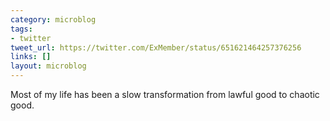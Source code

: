 ```yaml
---
category: microblog
tags:
- twitter
tweet_url: https://twitter.com/ExMember/status/651621464257376256
links: []
layout: microblog
---
```

Most of my life has been a slow transformation from lawful good to chaotic good.
